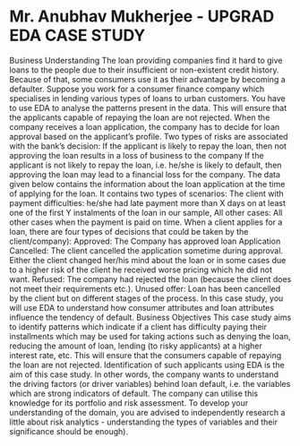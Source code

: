 # Mr. Anubhav Mukherjee - UPGRAD EDA CASE STUDY
Business Understanding The loan providing companies find it hard to give loans to the people due to their insufficient or non-existent credit history. Because of that, some consumers use it as their advantage by becoming a defaulter. Suppose you work for a consumer finance company which specialises in lending various types of loans to urban customers. You have to use EDA to analyse the patterns present in the data. This will ensure that the applicants capable of repaying the loan are not rejected.     When the company receives a loan application, the company has to decide for loan approval based on the applicant’s profile. Two types of risks are associated with the bank’s decision:  If the applicant is likely to repay the loan, then not approving the loan results in a loss of business to the company  If the applicant is not likely to repay the loan, i.e. he/she is likely to default, then approving the loan may lead to a financial loss for the company.     The data given below contains the information about the loan application at the time of applying for the loan. It contains two types of scenarios:  The client with payment difficulties: he/she had late payment more than X days on at least one of the first Y instalments of the loan in our sample,  All other cases: All other cases when the payment is paid on time.        When a client applies for a loan, there are four types of decisions that could be taken by the client/company):  Approved: The Company has approved loan Application  Cancelled: The client cancelled the application sometime during approval. Either the client changed her/his mind about the loan or in some cases due to a higher risk of the client he received worse pricing which he did not want.  Refused: The company had rejected the loan (because the client does not meet their requirements etc.).  Unused offer:  Loan has been cancelled by the client but on different stages of the process.  In this case study, you will use EDA to understand how consumer attributes and loan attributes influence the tendency of default.        Business Objectives This case study aims to identify patterns which indicate if a client has difficulty paying their installments which may be used for taking actions such as denying the loan, reducing the amount of loan, lending (to risky applicants) at a higher interest rate, etc. This will ensure that the consumers capable of repaying the loan are not rejected. Identification of such applicants using EDA is the aim of this case study.     In other words, the company wants to understand the driving factors (or driver variables) behind loan default, i.e. the variables which are strong indicators of default.  The company can utilise this knowledge for its portfolio and risk assessment.  To develop your understanding of the domain, you are advised to independently research a little about risk analytics - understanding the types of variables and their significance should be enough).
